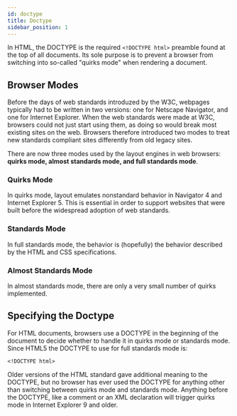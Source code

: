 ```yaml
---
id: doctype
title: Doctype
sidebar_position: 1
---
```


In HTML, the DOCTYPE is the required `<!DOCTYPE html>` preamble found at the top of all documents. Its sole purpose is to prevent a browser from switching into so-called "quirks mode" when rendering a document.

## Browser Modes

Before the days of web standards introduzed by the W3C, webpages typically had to be written in two versions: one for Netscape Navigator, and one for Internet Explorer. When the web standards were made at W3C, browsers could not just start using them, as doing so would break most existing sites on the web. Browsers therefore introduced two modes to treat new standards compliant sites differently from old legacy sites.

There are now three modes used by the layout engines in web browsers: **quirks mode, almost standards mode, and full standards mode**.

### Quirks Mode

In quirks mode, layout emulates nonstandard behavior in Navigator 4 and Internet Explorer 5. This is essential in order to support websites that were built before the widespread adoption of web standards.

### Standards Mode

In full standards mode, the behavior is (hopefully) the behavior described by the HTML and CSS specifications.

### Almost Standards Mode

In almost standards mode, there are only a very small number of quirks implemented.

## Specifying the Doctype

For HTML documents, browsers use a DOCTYPE in the beginning of the document to decide whether to handle it in quirks mode or standards mode. Since HTML5 the DOCTYPE to use for full standards mode is:

```markup
<!DOCTYPE html>
```

Older versions of the HTML standard gave additional meaning to the DOCTYPE, but no browser has ever used the DOCTYPE for anything other than switching between quirks mode and standards mode.
Anything before the DOCTYPE, like a comment or an XML declaration will trigger quirks mode in Internet Explorer 9 and older.
